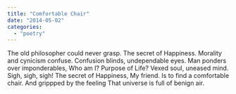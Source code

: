 ```yaml
---
title: "Comfortable Chair"
date: "2014-05-02"
categories: 
  - "poetry"
---
```


The old philosopher could never grasp. The secret of Happiness. Morality and cynicism confuse. Confusion blinds, undependable eyes. Man ponders over imponderables, Who am I? Purpose of Life? Vexed soul, uneased mind. Sigh, sigh, sigh! The secret of Happiness, My friend. Is to find a comfortable chair. And grippped by the feeling That universe is full of benign air.
